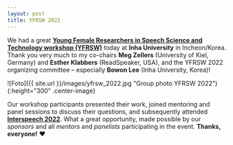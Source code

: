 ```yaml
---
layout: post
title: YFRSW 2022
---
```


We had a great <strong><a href="https://sites.google.com/view/yfrsw-2022/" target="_blank" rel="noopener">Young Female Researchers in Speech Science and Technology workshop (YFRSW)</a></strong> today at <strong>Inha University</strong> in Incheon/Korea.
Thank you very much to my co-chairs <strong>Meg Zellers</strong> (University of Kiel, Germany) and <strong>Esther Klabbers</strong> (ReadSpeaker, USA), and the YFRSW 2022 organizing committee – especially <strong>Bowon Lee</strong> (Inha University, Korea)!

![Foto]({{ site.url }}/images/yfrsw_2022.jpg "Group photo YFRSW 2022"){:height="300" .center-image}

Our workshop participants presented their work, joined mentoring and panel sessions to discuss their questions, and subsequently attended <strong><a href="https://www.interspeech2022.org/" target="_blank" rel="noopener">Interspeech 2022</a></strong>. What a great opportunity, made possible by our <em>sponsors</em> and all <em>mentors</em> and <em>panelists</em> participating in the event. <strong>Thanks, everyone!</strong> &#10084;
